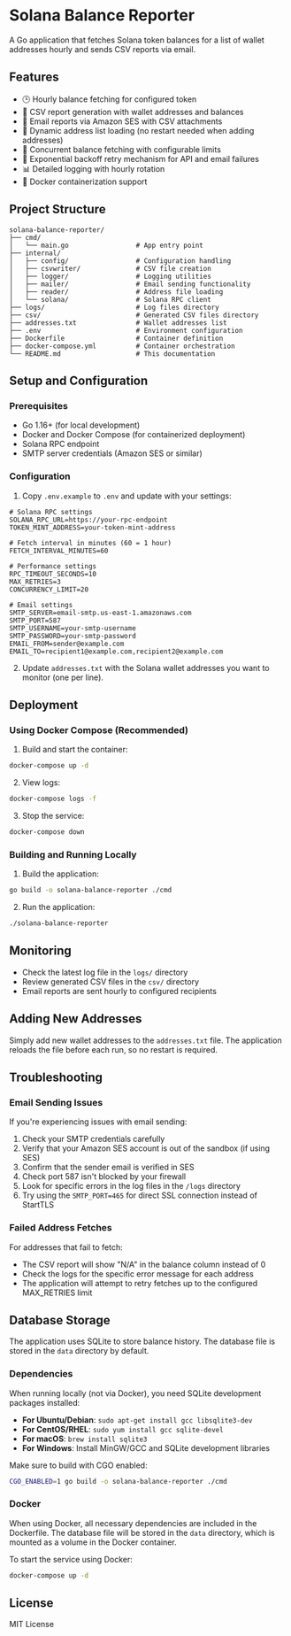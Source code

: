 # Solana Balance Reporter

A Go application that fetches Solana token balances for a list of wallet addresses hourly and sends CSV reports via email.

## Features

- 🕒 Hourly balance fetching for configured token
- 📄 CSV report generation with wallet addresses and balances
- 📧 Email reports via Amazon SES with CSV attachments
- 🔄 Dynamic address list loading (no restart needed when adding addresses)
- 🧠 Concurrent balance fetching with configurable limits
- 🔁 Exponential backoff retry mechanism for API and email failures
- 📊 Detailed logging with hourly rotation
- 🐳 Docker containerization support

## Project Structure

```
solana-balance-reporter/
├── cmd/
│   └── main.go                 # App entry point
├── internal/
│   ├── config/                 # Configuration handling
│   ├── csvwriter/              # CSV file creation
│   ├── logger/                 # Logging utilities
│   ├── mailer/                 # Email sending functionality
│   ├── reader/                 # Address file loading
│   └── solana/                 # Solana RPC client
├── logs/                       # Log files directory
├── csv/                        # Generated CSV files directory
├── addresses.txt               # Wallet addresses list
├── .env                        # Environment configuration
├── Dockerfile                  # Container definition
├── docker-compose.yml          # Container orchestration
└── README.md                   # This documentation
```

## Setup and Configuration

### Prerequisites

- Go 1.16+ (for local development)
- Docker and Docker Compose (for containerized deployment)
- Solana RPC endpoint
- SMTP server credentials (Amazon SES or similar)

### Configuration

1. Copy `.env.example` to `.env` and update with your settings:

```
# Solana RPC settings
SOLANA_RPC_URL=https://your-rpc-endpoint
TOKEN_MINT_ADDRESS=your-token-mint-address

# Fetch interval in minutes (60 = 1 hour)
FETCH_INTERVAL_MINUTES=60

# Performance settings
RPC_TIMEOUT_SECONDS=10
MAX_RETRIES=3
CONCURRENCY_LIMIT=20

# Email settings
SMTP_SERVER=email-smtp.us-east-1.amazonaws.com
SMTP_PORT=587
SMTP_USERNAME=your-smtp-username
SMTP_PASSWORD=your-smtp-password
EMAIL_FROM=sender@example.com
EMAIL_TO=recipient1@example.com,recipient2@example.com
```

2. Update `addresses.txt` with the Solana wallet addresses you want to monitor (one per line).

## Deployment

### Using Docker Compose (Recommended)

1. Build and start the container:

```bash
docker-compose up -d
```

2. View logs:

```bash
docker-compose logs -f
```

3. Stop the service:

```bash
docker-compose down
```

### Building and Running Locally

1. Build the application:

```bash
go build -o solana-balance-reporter ./cmd
```

2. Run the application:

```bash
./solana-balance-reporter
```

## Monitoring

- Check the latest log file in the `logs/` directory
- Review generated CSV files in the `csv/` directory
- Email reports are sent hourly to configured recipients

## Adding New Addresses

Simply add new wallet addresses to the `addresses.txt` file. The application reloads the file before each run, so no restart is required.

## Troubleshooting

### Email Sending Issues

If you're experiencing issues with email sending:

1. Check your SMTP credentials carefully
2. Verify that your Amazon SES account is out of the sandbox (if using SES)
3. Confirm that the sender email is verified in SES
4. Check port 587 isn't blocked by your firewall
5. Look for specific errors in the log files in the `/logs` directory
6. Try using the `SMTP_PORT=465` for direct SSL connection instead of StartTLS

### Failed Address Fetches

For addresses that fail to fetch:
- The CSV report will show "N/A" in the balance column instead of 0
- Check the logs for the specific error message for each address
- The application will attempt to retry fetches up to the configured MAX_RETRIES limit

## Database Storage

The application uses SQLite to store balance history. The database file is stored in the `data` directory by default. 

### Dependencies

When running locally (not via Docker), you need SQLite development packages installed:

- **For Ubuntu/Debian**: `sudo apt-get install gcc libsqlite3-dev`
- **For CentOS/RHEL**: `sudo yum install gcc sqlite-devel`
- **For macOS**: `brew install sqlite3`
- **For Windows**: Install MinGW/GCC and SQLite development libraries

Make sure to build with CGO enabled:

```sh
CGO_ENABLED=1 go build -o solana-balance-reporter ./cmd
```

### Docker

When using Docker, all necessary dependencies are included in the Dockerfile. The database file will be stored in the `data` directory, which is mounted as a volume in the Docker container.

To start the service using Docker:

```sh
docker-compose up -d
```

## License

MIT License 